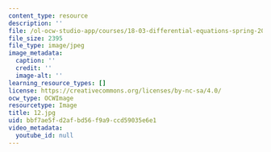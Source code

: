 ```yaml
---
content_type: resource
description: ''
file: /ol-ocw-studio-app/courses/18-03-differential-equations-spring-2010/bbf7ae5fd2afbd56f9a9ccd59035e6e1_12.jpg
file_size: 2395
file_type: image/jpeg
image_metadata:
  caption: ''
  credit: ''
  image-alt: ''
learning_resource_types: []
license: https://creativecommons.org/licenses/by-nc-sa/4.0/
ocw_type: OCWImage
resourcetype: Image
title: 12.jpg
uid: bbf7ae5f-d2af-bd56-f9a9-ccd59035e6e1
video_metadata:
  youtube_id: null
---
```

